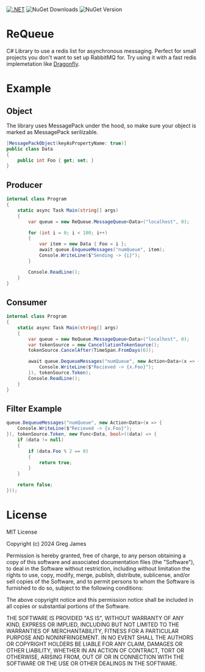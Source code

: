 [![.NET](https://github.com/gregyjames/ReQueue/actions/workflows/dotnet.yml/badge.svg)](https://github.com/gregyjames/ReQueue/actions/workflows/dotnet.yml)
![NuGet Downloads](https://img.shields.io/nuget/dt/ReQueue)
![NuGet Version](https://img.shields.io/nuget/v/ReQueue)

# ReQueue
C# Library to use a redis list for asynchronous messaging. Perfect for small projects you don't want to set up RabbitMQ for. Try using it with a fast redis implemetation like [Dragonfly](https://github.com/dragonflydb/dragonfly).

# Example
## Object 
The library uses MessagePack under the hood, so make sure your object is marked as MessagePack serilizable. 
```csharp
[MessagePackObject(keyAsPropertyName: true)]
public class Data
{
    public int Foo { get; set; }
}
```

## Producer
```csharp
internal class Program
{
    static async Task Main(string[] args)
    {
        var queue = new ReQueue.MessageQueue<Data>("localhost", 0);

        for (int i = 0; i < 100; i++)
        {
            var item = new Data { Foo = i };
            await queue.EnqueueMessages("numQueue", item);
            Console.WriteLine($"Sending -> {i}");
        }

        Console.ReadLine();
    }
}
```

## Consumer
```csharp
internal class Program
{
    static async Task Main(string[] args)
    {
        var queue = new ReQueue.MessageQueue<Data>("localhost", 0);
        var tokenSource = new CancellationTokenSource();
        tokenSource.CancelAfter(TimeSpan.FromDays(6));

        await queue.DequeueMessages("numQueue", new Action<Data>(x => {
            Console.WriteLine($"Recieved -> {x.Foo}");
        }), tokenSource.Token);
        Console.ReadLine();
    }
}
```
## Filter Example
```csharp
queue.DequeueMessages("numQueue", new Action<Data>(x => {
    Console.WriteLine($"Recieved -> {x.Foo}");
}), tokenSource.Token, new Func<Data, bool>((data) => {
    if (data != null)
    {
        if (data.Foo % 2 == 0)
        {
            return true;
        }
    }

    return false;
}));
```
# License
MIT License

Copyright (c) 2024 Greg James

Permission is hereby granted, free of charge, to any person obtaining a copy
of this software and associated documentation files (the "Software"), to deal
in the Software without restriction, including without limitation the rights
to use, copy, modify, merge, publish, distribute, sublicense, and/or sell
copies of the Software, and to permit persons to whom the Software is
furnished to do so, subject to the following conditions:

The above copyright notice and this permission notice shall be included in all
copies or substantial portions of the Software.

THE SOFTWARE IS PROVIDED "AS IS", WITHOUT WARRANTY OF ANY KIND, EXPRESS OR
IMPLIED, INCLUDING BUT NOT LIMITED TO THE WARRANTIES OF MERCHANTABILITY,
FITNESS FOR A PARTICULAR PURPOSE AND NONINFRINGEMENT. IN NO EVENT SHALL THE
AUTHORS OR COPYRIGHT HOLDERS BE LIABLE FOR ANY CLAIM, DAMAGES OR OTHER
LIABILITY, WHETHER IN AN ACTION OF CONTRACT, TORT OR OTHERWISE, ARISING FROM,
OUT OF OR IN CONNECTION WITH THE SOFTWARE OR THE USE OR OTHER DEALINGS IN THE
SOFTWARE.

